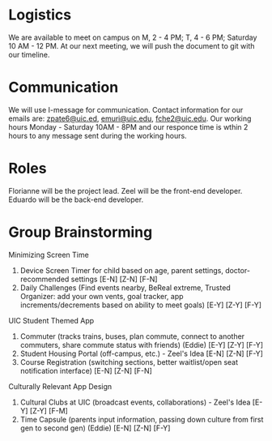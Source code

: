 # Logistics
We are available to meet on campus on M, 2 - 4 PM; T, 4 - 6 PM; Saturday 10 AM - 12 PM. At our next meeting, we will push the document to git with our timeline.

# Communication
We will use I-message for communication. Contact information for our emails are: zpate6@uic.ed, emuri@uic.edu, fche2@uic.edu. Our working hours Monday - Saturday 10AM - 8PM and our responce time is wthin 2 hours to any message sent during the working hours.

# Roles
Florianne will be the project lead. Zeel will be the front-end developer. Eduardo will be the back-end developer. 

# Group Brainstorming
Minimizing Screen Time
1. Device Screen Timer for child based on age, parent settings, doctor-recommended settings [E-N] [Z-N] [F-N]
2. Daily Challenges (Find events nearby, BeReal extreme, Trusted Organizer: add your own vents, goal tracker, app increments/decrements based on ability to meet goals) [E-Y] [Z-Y] [F-Y]

UIC Student Themed App
1. Commuter (tracks trains, buses, plan commute, connect to another commuters, share commute status with friends) (Eddie) [E-Y] [Z-Y] [F-Y]
2. Student Housing Portal (off-campus, etc.) - Zeel's Idea [E-N] [Z-N] [F-Y]
3. Course Registration (switching sections, better waitlist/open seat notification interface) [E-N] [Z-N] [F-N]

Culturally Relevant App Design
1. Cultural Clubs at UIC (broadcast events, collaborations) - Zeel's Idea [E-Y] [Z-Y] [F-M]
2. Time Capsule (parents input information, passing down culture from first gen to second gen)  (Eddie) [E-N] [Z-N] [F-Y]
